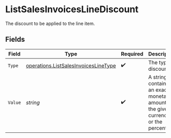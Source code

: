 # ListSalesInvoicesLineDiscount

The discount to be applied to the line item.


## Fields

| Field                                                                                        | Type                                                                                         | Required                                                                                     | Description                                                                                  | Example                                                                                      |
| -------------------------------------------------------------------------------------------- | -------------------------------------------------------------------------------------------- | -------------------------------------------------------------------------------------------- | -------------------------------------------------------------------------------------------- | -------------------------------------------------------------------------------------------- |
| `Type`                                                                                       | [operations.ListSalesInvoicesLineType](../../models/operations/listsalesinvoiceslinetype.md) | :heavy_check_mark:                                                                           | The type of discount.                                                                        | amount                                                                                       |
| `Value`                                                                                      | *string*                                                                                     | :heavy_check_mark:                                                                           | A string containing an exact monetary amount in the given currency, or the percentage.       | 10.00                                                                                        |